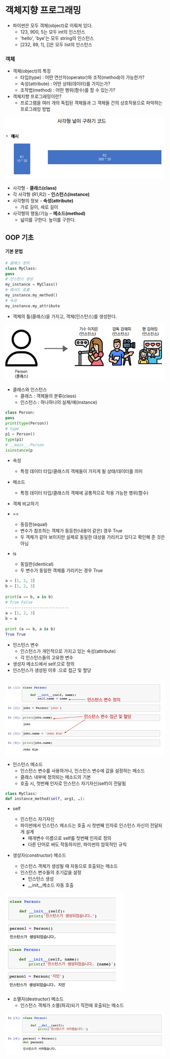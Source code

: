 # 객체지향 프로그래밍

* 파이썬은 모두 객체(object)로 이뤄져 있다.
  * 123, 900, 5는 모두 int의 인스턴스
  * 'hello', 'bye'는 모두 string의 인스턴스
  * [232, 89, 1], []은 모두 list의 인스턴스

### 객체

* 객체(object)의 특징
  * 타입(type) : 어떤 연산자(operator)와 조작(method)이 가능한가? 
  * 속성(attribute) : 어떤 상태(데이터)를 가지는가? 
  * 조작법(method) : 어떤 행위(함수)를 할 수 있는가? 
* 객체지향 프로그래밍이란? 
  * 프로그램을 여러 개의 독립된 객체들과 그 객체들 간의 상호작용으로 파악하는 프로그래밍 방법

![image-20220719230433530](README.assets/image-20220719230433530.png)

* 사각형 - **클래스(class)** 
* 각 사각형 (R1,R2) – **인스턴스(instance)** 
* 사각형의 정보 - **속성(attribute)**
  * 가로 길이, 세로 길이 
* 사각형의 행동/기능 – **메소드(method)** 
  * 넓이를 구한다. 높이를 구한다.

## OOP 기초

#### 기본 문법

```python
# 클래스 정의
class MyClass:
pass
# 인스턴스 생성
my_instance = MyClass()
# 메서드 호출
my_instance.my_method()
# 속성
my_instance.my_attribute
```

* 객체의 틀(클래스)을 가지고, 객체(인스턴스)를 생성한다.

![image-20220719230703880](README.assets/image-20220719230703880.png)

* 클래스와 인스턴스 
  * 클래스 : 객체들의 분류(class)
  * 인스턴스 : 하나하나의 실체/예(instance)

```python
class Person:
pass
print(type(Person))
# type
p1 = Person()
type(p1)
# __main__.Person
isinstance(p
```

* 속성
  * 특정 데이터 타입/클래스의 객체들이 가지게 될 상태/데이터를 의미

* 메소드
  * 특정 데이터 타입/클래스의 객체에 공통적으로 적용 가능한 행위(함수)

* 객체 비교하기 
* == 
  * 동등한(equal) 
  * 변수가 참조하는 객체가 동등한(내용이 같은) 경우 True 
  * 두 객체가 같아 보이지만 실제로 동일한 대상을 가리키고 있다고 확인해 준 것은 아님 
* is
  * 동일한(identical) 
  * 두 변수가 동일한 객체를 가리키는 경우 True 

```python
a = [1, 2, 3]
b = [1, 2, 3]

print(a == b, a is b)
# True False
----------------------------
a = [1, 2, 3]
b = a

print (a == b, a is b)
True True
```

* 인스턴스 변수
  * 인스턴스가 개인적으로 가지고 있는 속성(attribute) 
  * 각 인스턴스들의 고유한 변수 
* 생성자 메소드에서 self.으로 정의 
* 인스턴스가 생성된 이후 .으로 접근 및 할당

​	![image-20220719231121626](README.assets/image-20220719231121626.png)

* 인스턴스 메소드 
  * 인스턴스 변수를 사용하거나, 인스턴스 변수에 값을 설정하는 메소드 
  * 클래스 내부에 정의되는 메소드의 기본 
  * 호출 시, 첫번째 인자로 인스턴스 자기자신(self)이 전달됨

```python
class MyClass:
def instance_method(self, arg1, …):
```

* self
  * 인스턴스 자기자신 
  * 파이썬에서 인스턴스 메소드는 호출 시 첫번째 인자로 인스턴스 자신이 전달되게 설계 
    * 매개변수 이름으로 self를 첫번째 인자로 정의 
    * 다른 단어로 써도 작동하지만, 파이썬의 암묵적인 규칙

* 생성자(constructor) 메소드 
  * 인스턴스 객체가 생성될 때 자동으로 호출되는 메소드 
  * 인스턴스 변수들의 초기값을 설정 
    * 인스턴스 생성 
    * __init__메소드 자동 호출

![image-20220719231259054](README.assets/image-20220719231259054.png)

* 소멸자(destructor) 메소드 
  * 인스턴스 객체가 소멸(파괴)되기 직전에 호출되는 메소드

![image-20220719231322612](README.assets/image-20220719231322612.png)